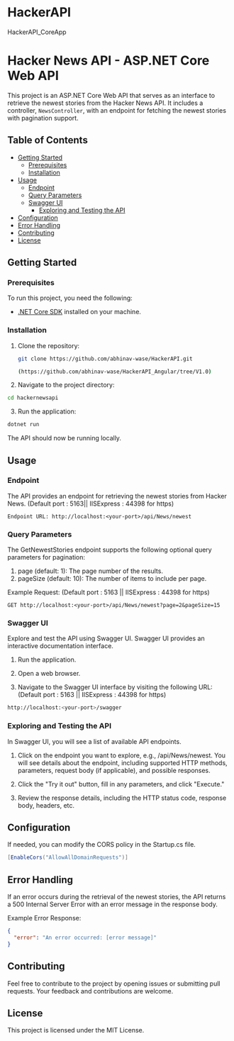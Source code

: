 # HackerAPI
HackerAPI_CoreApp
# Hacker News API - ASP.NET Core Web API

This project is an ASP.NET Core Web API that serves as an interface to retrieve the newest stories from the Hacker News API. It includes a controller, `NewsController`, with an endpoint for fetching the newest stories with pagination support.

## Table of Contents

- [Getting Started](##getting-started)
  - [Prerequisites](###prerequisites)
  - [Installation](#installation)
- [Usage](#usage)
  - [Endpoint](#endpoint)
  - [Query Parameters](#query-parameters)
  - [Swagger UI](#swagger-ui)
    - [Exploring and Testing the API](#exploring-and-testing-the-api)
- [Configuration](#configuration)
- [Error Handling](#error-handling)
- [Contributing](#contributing)
- [License](#license)

## Getting Started

### Prerequisites

To run this project, you need the following:

- [.NET Core SDK](https://dotnet.microsoft.com/download) installed on your machine.

### Installation

1. Clone the repository:

   ```bash
   git clone https://github.com/abhinav-wase/HackerAPI.git

   (https://github.com/abhinav-wase/HackerAPI_Angular/tree/V1.0)
   ```
2. Navigate to the project directory:
 ```bash
cd hackernewsapi
```

3. Run the application:
 ```bash
dotnet run
```
The API should now be running locally.

## Usage

### Endpoint

The API provides an endpoint for retrieving the newest stories from Hacker News. (Default port : 5163|| IISExpress : 44398 for https)

```
Endpoint URL: http://localhost:<your-port>/api/News/newest
```

### Query Parameters

The GetNewestStories endpoint supports the following optional query parameters for pagination:

  1. page (default: 1): The page number of the results.
  2. pageSize (default: 10): The number of items to include per page.

Example Request: (Default port : 5163 || IISExpress : 44398 for https)

```http
GET http://localhost:<your-port>/api/News/newest?page=2&pageSize=15
```


### Swagger UI
Explore and test the API using Swagger UI. Swagger UI provides an interactive documentation interface.


1. Run the application.

2. Open a web browser.

3. Navigate to the Swagger UI interface by visiting the following URL: (Default port : 5163 || IISExpress : 44398 for https)

```bash
http://localhost:<your-port>/swagger
```

### Exploring and Testing the API

In Swagger UI, you will see a list of available API endpoints.

  1. Click on the endpoint you want to explore, e.g., /api/News/newest.
     You will see details about the endpoint, including supported HTTP methods, parameters, request body (if applicable), and possible responses.

  2. Click the "Try it out" button, fill in any parameters, and click "Execute."

  3. Review the response details, including the HTTP status code, response body, headers, etc.


## Configuration

If needed, you can modify the CORS policy in the Startup.cs file.

```csharp
[EnableCors("AllowAllDomainRequests")]
```

## Error Handling

If an error occurs during the retrieval of the newest stories, the API returns a 500 Internal Server Error with an error message in the response body.

Example Error Response:

```json
{
  "error": "An error occurred: [error message]"
}
```

## Contributing
Feel free to contribute to the project by opening issues or submitting pull requests. Your feedback and contributions are welcome.

## License
This project is licensed under the MIT License.
